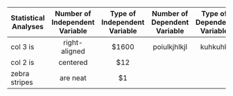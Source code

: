 
| Statistical Analyses | Number of  Independent Variable | Type of Independent Variable | Number of Dependent Variable | Type of Dependent Variable | 
| ------------- |:--------------------:|:--------------------:|:------------------:|:------------------:|
| col 3 is      | right-aligned        | $1600                |     poiulkjhlkjl   |          kuhkuhk   |
| col 2 is      | centered             |   $12                |                    |                    |
| zebra stripes | are neat             |    $1                |                    |                    |


